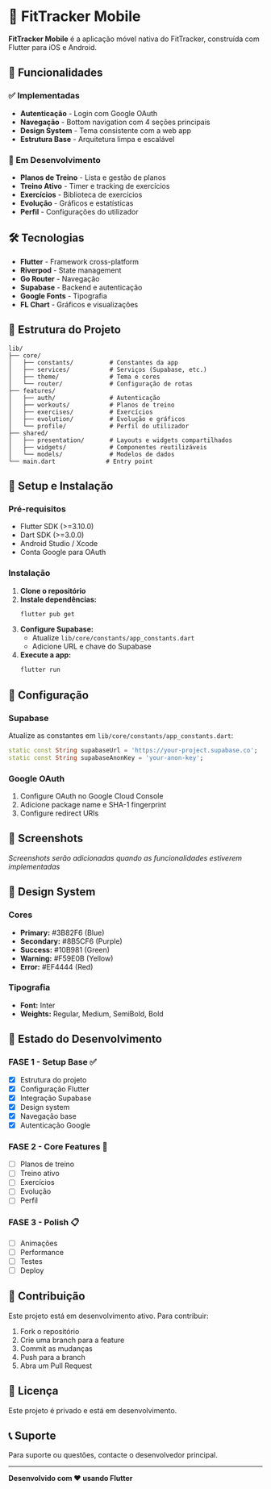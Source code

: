 # 📱 FitTracker Mobile

**FitTracker Mobile** é a aplicação móvel nativa do FitTracker, construída com Flutter para iOS e Android.

## 🚀 Funcionalidades

### ✅ Implementadas
- **Autenticação** - Login com Google OAuth
- **Navegação** - Bottom navigation com 4 seções principais
- **Design System** - Tema consistente com a web app
- **Estrutura Base** - Arquitetura limpa e escalável

### 🔄 Em Desenvolvimento
- **Planos de Treino** - Lista e gestão de planos
- **Treino Ativo** - Timer e tracking de exercícios
- **Exercícios** - Biblioteca de exercícios
- **Evolução** - Gráficos e estatísticas
- **Perfil** - Configurações do utilizador

## 🛠️ Tecnologias

- **Flutter** - Framework cross-platform
- **Riverpod** - State management
- **Go Router** - Navegação
- **Supabase** - Backend e autenticação
- **Google Fonts** - Tipografia
- **FL Chart** - Gráficos e visualizações

## 📁 Estrutura do Projeto

```
lib/
├── core/
│   ├── constants/          # Constantes da app
│   ├── services/           # Serviços (Supabase, etc.)
│   ├── theme/              # Tema e cores
│   └── router/             # Configuração de rotas
├── features/
│   ├── auth/               # Autenticação
│   ├── workouts/           # Planos de treino
│   ├── exercises/          # Exercícios
│   ├── evolution/          # Evolução e gráficos
│   └── profile/            # Perfil do utilizador
├── shared/
│   ├── presentation/       # Layouts e widgets compartilhados
│   ├── widgets/            # Componentes reutilizáveis
│   └── models/             # Modelos de dados
└── main.dart              # Entry point
```

## 🚀 Setup e Instalação

### Pré-requisitos
- Flutter SDK (>=3.10.0)
- Dart SDK (>=3.0.0)
- Android Studio / Xcode
- Conta Google para OAuth

### Instalação
1. **Clone o repositório**
2. **Instale dependências:**
   ```bash
   flutter pub get
   ```
3. **Configure Supabase:**
   - Atualize `lib/core/constants/app_constants.dart`
   - Adicione URL e chave do Supabase
4. **Execute a app:**
   ```bash
   flutter run
   ```

## 🔧 Configuração

### Supabase
Atualize as constantes em `lib/core/constants/app_constants.dart`:
```dart
static const String supabaseUrl = 'https://your-project.supabase.co';
static const String supabaseAnonKey = 'your-anon-key';
```

### Google OAuth
1. Configure OAuth no Google Cloud Console
2. Adicione package name e SHA-1 fingerprint
3. Configure redirect URIs

## 📱 Screenshots

*Screenshots serão adicionadas quando as funcionalidades estiverem implementadas*

## 🎨 Design System

### Cores
- **Primary:** #3B82F6 (Blue)
- **Secondary:** #8B5CF6 (Purple)
- **Success:** #10B981 (Green)
- **Warning:** #F59E0B (Yellow)
- **Error:** #EF4444 (Red)

### Tipografia
- **Font:** Inter
- **Weights:** Regular, Medium, SemiBold, Bold

## 🔄 Estado do Desenvolvimento

### FASE 1 - Setup Base ✅
- [x] Estrutura do projeto
- [x] Configuração Flutter
- [x] Integração Supabase
- [x] Design system
- [x] Navegação base
- [x] Autenticação Google

### FASE 2 - Core Features 🔄
- [ ] Planos de treino
- [ ] Treino ativo
- [ ] Exercícios
- [ ] Evolução
- [ ] Perfil

### FASE 3 - Polish 📋
- [ ] Animações
- [ ] Performance
- [ ] Testes
- [ ] Deploy

## 🤝 Contribuição

Este projeto está em desenvolvimento ativo. Para contribuir:

1. Fork o repositório
2. Crie uma branch para a feature
3. Commit as mudanças
4. Push para a branch
5. Abra um Pull Request

## 📄 Licença

Este projeto é privado e está em desenvolvimento.

## 📞 Suporte

Para suporte ou questões, contacte o desenvolvedor principal.

---

**Desenvolvido com ❤️ usando Flutter**


